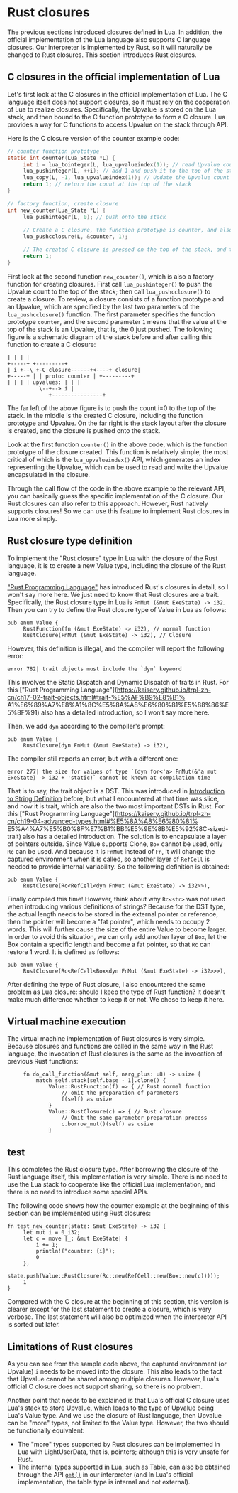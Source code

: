 # Rust closures

The previous sections introduced closures defined in Lua. In addition, the official implementation of the Lua language also supports C language closures. Our interpreter is implemented by Rust, so it will naturally be changed to Rust closures. This section introduces Rust closures.

## C closures in the official implementation of Lua

Let's first look at the C closures in the official implementation of Lua. The C language itself does not support closures, so it must rely on the cooperation of Lua to realize closures. Specifically, the Upvalue is stored on the Lua stack, and then bound to the C function prototype to form a C closure. Lua provides a way for C functions to access Upvalue on the stack through API.

Here is the C closure version of the counter example code:

```c
// counter function prototype
static int counter(Lua_State *L) {
     int i = lua_tointeger(L, lua_upvalueindex(1)); // read Upvalue count
     lua_pushinteger(L, ++i); // add 1 and push it to the top of the stack
     lua_copy(L, -1, lua_upvalueindex(1)); // Update the Upvalue count with the new value at the top of the stack
     return 1; // return the count at the top of the stack
}

// factory function, create closure
int new_counter(Lua_State *L) {
     lua_pushinteger(L, 0); // push onto the stack
    
     // Create a C closure, the function prototype is counter, and also includes 1 Upvalue, which is 0 pushed in the previous line.
     lua_pushcclosure(L, &counter, 1);

     // The created C closure is pressed on the top of the stack, and the following return 1 means return to the C closure on the top of the stack
     return 1;
}
```

First look at the second function `new_counter()`, which is also a factory function for creating closures. First call `lua_pushinteger()` to push the Upvalue count to the top of the stack; then call `lua_pushcclosure()` to create a closure. To review, a closure consists of a function prototype and an Upvalue, which are specified by the last two parameters of the `lua_pushcclosure()` function. The first parameter specifies the function prototype `counter`, and the second parameter `1` means that the value at the top of the stack is an Upvalue, that is, the 0 just pushed. The following figure is a schematic diagram of the stack before and after calling this function to create a C closure:

```
| | | |
+-----+ +---------+
| i +--\ +-C_closure------+<----+ closure|
+-----+ | | proto: counter | +---------+
| | | | upvalues: | | |
          \--+--> i |
             +----------------+
```

The far left of the above figure is to push the count i=0 to the top of the stack. In the middle is the created C closure, including the function prototype and Upvalue. On the far right is the stack layout after the closure is created, and the closure is pushed onto the stack.

Look at the first function `counter()` in the above code, which is the function prototype of the closure created. This function is relatively simple, the most critical of which is the `lua_upvalueindex()` API, which generates an index representing the Upvalue, which can be used to read and write the Upvalue encapsulated in the closure.

Through the call flow of the code in the above example to the relevant API, you can basically guess the specific implementation of the C closure. Our Rust closures can also refer to this approach. However, Rust natively supports closures! So we can use this feature to implement Rust closures in Lua more simply.

## Rust closure type definition

To implement the "Rust closure" type in Lua with the closure of the Rust language, it is to create a new Value type, including the closure of the Rust language.

["Rust Programming Language"](https://kaisery.github.io/trpl-zh-cn/ch13-01-closures.html) has introduced Rust's closures in detail, so I won't say more here. We just need to know that Rust closures are a trait. Specifically, the Rust closure type in Lua is `FnMut (&mut ExeState) -> i32`. Then you can try to define the Rust closure type of Value in Lua as follows:

```rust, ignore
pub enum Value {
     RustFunction(fn (&mut ExeState) -> i32), // normal function
     RustClosure(FnMut (&mut ExeState) -> i32), // Closure
```

However, this definition is illegal, and the compiler will report the following error:

```
error 782| trait objects must include the `dyn` keyword
```

This involves the Static Dispatch and Dynamic Dispatch of traits in Rust. For this ["Rust Programming Language"](https://kaisery.github.io/trpl-zh-cn/ch17-02-trait-objects.html#trait-%E5%AF%B9%E8%B1% A1%E6%89%A7%E8%A1%8C%E5%8A%A8%E6%80%81%E5%88%86%E5%8F%91) also has a detailed introduction, so I won’t say more here.

Then, we add `dyn` according to the compiler's prompt:

```rust, ignore
pub enum Value {
     RustClosure(dyn FnMut (&mut ExeState) -> i32),
```

The compiler still reports an error, but with a different one:

```
error 277| the size for values of type `(dyn for<'a> FnMut(&'a mut ExeState) -> i32 + 'static)` cannot be known at compilation time
```

That is to say, the trait object is a DST. This was introduced in [Introduction to String Definition](./ch03-00.optimize_string.md) before, but what I encountered at that time was slice, and now it is trait, which are also the two most important DSTs in Rust. For this ["Rust Programming Language"](https://kaisery.github.io/trpl-zh-cn/ch19-04-advanced-types.html#%E5%8A%A8%E6%80%81% E5%A4%A7%E5%B0%8F%E7%B1%BB%E5%9E%8B%E5%92%8C-sized-trait) also has a detailed introduction. The solution is to encapsulate a layer of pointers outside. Since Value supports Clone, `Box` cannot be used, only `Rc` can be used. And because it is `FnMut` instead of `Fn`, it will change the captured environment when it is called, so another layer of `RefCell` is needed to provide internal variability. So the following definition is obtained:

```rust, ignore
pub enum Value {
     RustClosure(Rc<RefCell<dyn FnMut (&mut ExeState) -> i32>>),
```

Finally compiled this time! However, think about why `Rc<str>` was not used when introducing various definitions of strings? Because for the DST type, the actual length needs to be stored in the external pointer or reference, then the pointer will become a "fat pointer", which needs to occupy 2 words. This will further cause the size of the entire Value to become larger. In order to avoid this situation, we can only add another layer of `Box`, let the Box contain a specific length and become a fat pointer, so that `Rc` can restore 1 word. It is defined as follows:

```rust, ignore
pub enum Value {
     RustClosure(Rc<RefCell<Box<dyn FnMut (&mut ExeState) -> i32>>>),
```

After defining the type of Rust closure, I also encountered the same problem as Lua closure: should I keep the type of Rust function? It doesn't make much difference whether to keep it or not. We chose to keep it here.

## Virtual machine execution

The virtual machine implementation of Rust closures is very simple. Because closures and functions are called in the same way in the Rust language, the invocation of Rust closures is the same as the invocation of previous Rust functions:

```rust, ignore
     fn do_call_function(&mut self, narg_plus: u8) -> usize {
         match self.stack[self.base - 1].clone() {
             Value::RustFunction(f) => { // Rust normal function
                 // omit the preparation of parameters
                 f(self) as usize
             }
             Value::RustClosure(c) => { // Rust closure
                 // Omit the same parameter preparation process
                 c.borrow_mut()(self) as usize
             }
```

## test

This completes the Rust closure type. After borrowing the closure of the Rust language itself, this implementation is very simple. There is no need to use the Lua stack to cooperate like the official Lua implementation, and there is no need to introduce some special APIs.

The following code shows how the counter example at the beginning of this section can be implemented using Rust closures:

```rust, ignore
fn test_new_counter(state: &mut ExeState) -> i32 {
     let mut i = 0_i32;
     let c = move |_: &mut ExeState| {
         i += 1;
         println!("counter: {i}");
         0
     };
     state.push(Value::RustClosure(Rc::new(RefCell::new(Box::new(c)))));
     1
}
```

Compared with the C closure at the beginning of this section, this version is clearer except for the last statement to create a closure, which is very verbose. The last statement will also be optimized when the interpreter API is sorted out later.

## Limitations of Rust closures

As you can see from the sample code above, the captured environment (or Upvalue) `i` needs to be moved into the closure. This also leads to the fact that Upvalue cannot be shared among multiple closures. However, Lua's official C closure does not support sharing, so there is no problem.

Another point that needs to be explained is that Lua's official C closure uses Lua's stack to store Upvalue, which leads to the type of Upvalue being Lua's Value type. And we use the closure of Rust language, then Upvalue can be "more" types, not limited to the Value type. However, the two should be functionally equivalent:

- The "more" types supported by Rust closures can be implemented in Lua with LightUserData, that is, pointers; although this is very unsafe for Rust.
- The internal types supported in Lua, such as Table, can also be obtained through the API [`get()`](./ch08-04.rust_functions_and_api.md#rust-api) in our interpreter (and In Lua's official implementation, the table type is internal and not external).